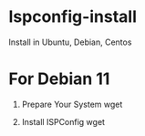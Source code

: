 # Ispconfig-install
Install in Ubuntu, Debian, Centos

For Debian 11
=============
1. Prepare Your System
   wget

2. Install ISPConfig
  wget   

